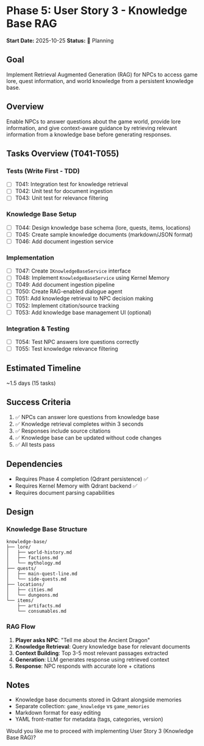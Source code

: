 # Phase 5: User Story 3 - Knowledge Base RAG

**Start Date:** 2025-10-25
**Status:** 🚧 Planning

## Goal

Implement Retrieval Augmented Generation (RAG) for NPCs to access game lore, quest information, and world knowledge from a persistent knowledge base.

## Overview

Enable NPCs to answer questions about the game world, provide lore information, and give context-aware guidance by retrieving relevant information from a knowledge base before generating responses.

## Tasks Overview (T041-T055)

### Tests (Write First - TDD)

- [ ] T041: Integration test for knowledge retrieval
- [ ] T042: Unit test for document ingestion
- [ ] T043: Unit test for relevance filtering

### Knowledge Base Setup

- [ ] T044: Design knowledge base schema (lore, quests, items, locations)
- [ ] T045: Create sample knowledge documents (markdown/JSON format)
- [ ] T046: Add document ingestion service

### Implementation

- [ ] T047: Create `IKnowledgeBaseService` interface
- [ ] T048: Implement `KnowledgeBaseService` using Kernel Memory
- [ ] T049: Add document ingestion pipeline
- [ ] T050: Create RAG-enabled dialogue agent
- [ ] T051: Add knowledge retrieval to NPC decision making
- [ ] T052: Implement citation/source tracking
- [ ] T053: Add knowledge base management UI (optional)

### Integration & Testing

- [ ] T054: Test NPC answers lore questions correctly
- [ ] T055: Test knowledge relevance filtering

## Estimated Timeline

~1.5 days (15 tasks)

## Success Criteria

1. ✅ NPCs can answer lore questions from knowledge base
2. ✅ Knowledge retrieval completes within 3 seconds
3. ✅ Responses include source citations
4. ✅ Knowledge base can be updated without code changes
5. ✅ All tests pass

## Dependencies

- Requires Phase 4 completion (Qdrant persistence) ✅
- Requires Kernel Memory with Qdrant backend ✅
- Requires document parsing capabilities

## Design

### Knowledge Base Structure

```
knowledge-base/
├── lore/
│   ├── world-history.md
│   ├── factions.md
│   └── mythology.md
├── quests/
│   ├── main-quest-line.md
│   └── side-quests.md
├── locations/
│   ├── cities.md
│   └── dungeons.md
└── items/
    ├── artifacts.md
    └── consumables.md
```

### RAG Flow

1. **Player asks NPC**: "Tell me about the Ancient Dragon"
2. **Knowledge Retrieval**: Query knowledge base for relevant documents
3. **Context Building**: Top 3-5 most relevant passages extracted
4. **Generation**: LLM generates response using retrieved context
5. **Response**: NPC responds with accurate lore + citations

## Notes

- Knowledge base documents stored in Qdrant alongside memories
- Separate collection: `game_knowledge` vs `game_memories`
- Markdown format for easy editing
- YAML front-matter for metadata (tags, categories, version)

Would you like me to proceed with implementing User Story 3 (Knowledge Base RAG)?

